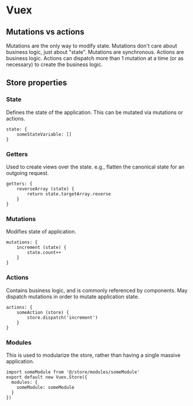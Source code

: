 Vuex
====

Mutations vs actions
--------------------

Mutations are the only way to modify state.
Mutations don't care about business logic, just about "state".
Mutations are synchronous.
Actions are business logic.
Actions can dispatch more than 1 mutation at a time (or as necessary) to create the business logic.


Store properties
----------------

### State

Defines the state of the application. This can be mutated via mutations or actions.

```
state: {
    someStateVariable: []
}
```


### Getters

Used to create views over the state. e.g., flatten the canonical state for an outgoing request.

```
getters: {
    reverseArray (state) {
        return state.targetArray.reverse
    }
}
```


### Mutations

Modifies state of application.

```
mutations: {
    increment (state) {
        state.count++
    }
}
```

### Actions

Contains business logic, and is commonly referenced by components.
May dispatch mutations in order to mutate application state.

```
actions: {
    someAction (store) {
        store.dispatch('increment')
    }
}
```


### Modules

This is used to modularize the store, rather than having a single massive application.

```
import someModule from '@/store/modules/someModule'
export default new Vuex.Store({
  modules: {
    someModule: someModule
  }
})
```

